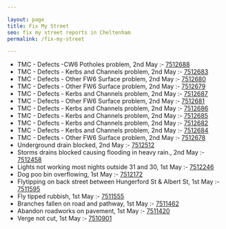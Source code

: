 ```yaml
---

layout: page
title: Fix My Street
seo: fix my street reports in Cheltenham
permalink: /fix-my-street

---
```


<!-- fix_marker starts -->

- TMC - Defects -CW6 Potholes  problem, 2nd May :- [7512688](https://www.fixmystreet.com/report/7512688)
- TMC - Defects - Kerbs and Channels problem, 2nd May :- [7512683](https://www.fixmystreet.com/report/7512683)
- TMC - Defects - Other FW6  Surface problem, 2nd May :- [7512680](https://www.fixmystreet.com/report/7512680)
- TMC - Defects - Other FW6  Surface problem, 2nd May :- [7512679](https://www.fixmystreet.com/report/7512679)
- TMC - Defects - Kerbs and Channels problem, 2nd May :- [7512687](https://www.fixmystreet.com/report/7512687)
- TMC - Defects - Other FW6  Surface problem, 2nd May :- [7512681](https://www.fixmystreet.com/report/7512681)
- TMC - Defects - Kerbs and Channels problem, 2nd May :- [7512686](https://www.fixmystreet.com/report/7512686)
- TMC - Defects - Kerbs and Channels problem, 2nd May :- [7512685](https://www.fixmystreet.com/report/7512685)
- TMC - Defects - Kerbs and Channels problem, 2nd May :- [7512682](https://www.fixmystreet.com/report/7512682)
- TMC - Defects - Kerbs and Channels problem, 2nd May :- [7512684](https://www.fixmystreet.com/report/7512684)
- TMC - Defects - Other FW6  Surface problem, 2nd May :- [7512678](https://www.fixmystreet.com/report/7512678)
- Underground drain blocked, 2nd May :- [7512512](https://www.fixmystreet.com/report/7512512)
- Storms drains blocked causing flooding in heavy rain., 2nd May :- [7512458](https://www.fixmystreet.com/report/7512458)
- Lights not working most nights outside 31 and 30, 1st May :- [7512246](https://www.fixmystreet.com/report/7512246)
- Dog poo bin overflowing, 1st May :- [7512172](https://www.fixmystreet.com/report/7512172)
- Flytipping on back street between Hungerford St & Albert St, 1st May :- [7511595](https://www.fixmystreet.com/report/7511595)
- Fly tipped rubbish, 1st May :- [7511555](https://www.fixmystreet.com/report/7511555)
- Branches fallen on road and pathway, 1st May :- [7511462](https://www.fixmystreet.com/report/7511462)
- Abandon roadworks on pavement, 1st May :- [7511420](https://www.fixmystreet.com/report/7511420)
- Verge not cut, 1st May :- [7510901](https://www.fixmystreet.com/report/7510901)

<!-- fix_marker ends -->